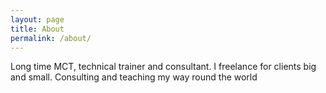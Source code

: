 ```yaml
---
layout: page
title: About
permalink: /about/
---
```


Long time MCT, technical trainer and consultant. I freelance for clients big and small. Consulting and teaching my way round the world
